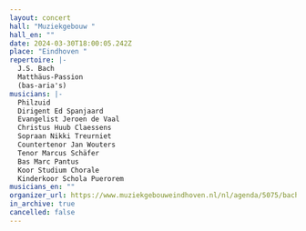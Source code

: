 ```yaml
---
layout: concert
hall: "Muziekgebouw "
hall_en: ""
date: 2024-03-30T18:00:05.242Z
place: "Eindhoven "
repertoire: |-
  J.S. Bach
  Matthäus-Passion
  (bas-aria's)
musicians: |-
  Philzuid
  Dirigent Ed Spanjaard
  Evangelist Jeroen de Vaal
  Christus Huub Claessens
  Sopraan Nikki Treurniet
  Countertenor Jan Wouters
  Tenor Marcus Schäfer             
  Bas Marc Pantus
  Koor Studium Chorale
  Kinderkoor Schola Puerorem
musicians_en: ""
organizer_url: https://www.muziekgebouweindhoven.nl/nl/agenda/5075/bachs-matthaus-passion/philzuid
in_archive: true
cancelled: false
---
```

